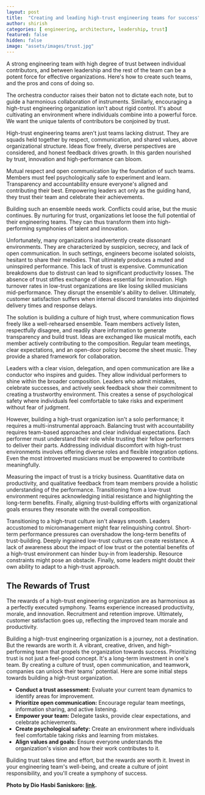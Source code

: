 ```yaml
---
layout: post
title:  "Creating and leading high-trust engineering teams for success"
author: shirish
categories: [ engineering, architecture, leadership, trust]
featured: false
hidden: false
image: "assets/images/trust.jpg"
---
```


A strong engineering team with high degree of trust between individual contributors, and between leadership and the rest of the team can be a potent force for effective organizations. Here's how to create such teams, and the pros and cons of doing so.

The orchestra conductor raises their baton not to dictate each note, but to guide a harmonious collaboration of instruments. Similarly, encouraging a high-trust engineering organization isn't about rigid control. It's about cultivating an environment where individuals combine into a powerful force. We want the unique talents of contributors be conjoined by trust.

High-trust engineering teams aren't just teams lacking distrust. They are squads held together by respect, communication, and shared values, above organizational structure. Ideas flow freely, diverse perspectives are considered, and honest feedback drives growth. In this garden nourished by trust, innovation and high-performance can bloom.

Mutual respect and open communication lay the foundation of such teams. Members must feel psychologically safe to experiment and learn. Transparency and accountability ensure everyone's aligned and contributing their best. Empowering leaders act only as the guiding hand, they trust their team and celebrate their achievements.

Building such an ensemble needs work. Conflicts could arise, but the music continues. By nurturing for trust, organizations let loose the full potential of their engineering teams. They can  thus transform them into high-performing symphonies of talent and innovation.

Unfortunately, many organizations inadvertently create dissonant environments. They are characterized by suspicion, secrecy, and lack of open communication. In such settings, engineers become isolated soloists, hesitant to share their melodies. That ultimately produces a muted and uninspired performance. This lack of trust is expensive. Communication breakdowns due to distrust can lead to significant productivity losses. The absence of trust stifles exchange of ideas essential for innovation. High turnover rates in low-trust organizations are like losing skilled musicians mid-performance. They disrupt the ensemble's ability to deliver. Ultimately, customer satisfaction suffers when internal discord translates into disjointed delivery times and response delays. 

The solution is building a culture of high trust, where communication flows freely like a well-rehearsed ensemble. Team members actively listen, respectfully disagree, and readily share information to generate transparency and build trust. Ideas are exchanged like musical motifs, each member actively contributing to the composition. Regular team meetings, clear expectations, and an open-door policy become the sheet music. They provide a shared framework for collaboration.

Leaders with a clear vision, delegation, and open communication are like a conductor who inspires and guides. They allow individual performers to shine within the broader composition. Leaders who admit mistakes, celebrate successes, and actively seek feedback show their commitment to creating a trustworthy environment. This creates a sense of psychological safety where individuals feel comfortable to take risks and experiment without fear of judgment.

However, building a high-trust organization isn't a solo performance; it requires a multi-instrumental approach. Balancing trust with accountability requires team-based approaches and clear individual expectations. Each performer must understand their role while trusting their fellow performers to deliver their parts. Addressing individual discomfort with high-trust environments involves offering diverse roles and flexible integration options. Even the most introverted musicians must be empowered to contribute meaningfully.

Measuring the impact of trust is a tricky business. Quantitative data on productivity, and qualitative feedback from team members provide a holistic understanding of the performance. Transitioning from a low-trust environment requires acknowledging initial resistance and highlighting the long-term benefits. Finally, aligning trust-building efforts with organizational goals ensures they resonate with the overall composition.

Transitioning to a high-trust culture isn't always smooth. Leaders accustomed to micromanagement might fear relinquishing control. Short-term performance pressures can overshadow the long-term benefits of trust-building. Deeply ingrained low-trust cultures can create resistance. A lack of awareness about the impact of low trust or the potential benefits of a high-trust environment can hinder buy-in from leadership. Resource constraints might pose an obstacle. Finally, some leaders might doubt their own ability to adapt to a high-trust approach.

## The Rewards of Trust

The rewards of a high-trust engineering organization are as harmonious as a perfectly executed symphony. Teams experience increased productivity, morale, and innovation. Recruitment and retention improve. Ultimately, customer satisfaction goes up, reflecting the improved team morale and productivity.

Building a high-trust engineering organization is a journey, not a destination. But the rewards are worth it. A vibrant, creative, driven, and high-performing team that propels the organization towards success. Prioritizing trust is not just a feel-good concept. It's a long-term investment in one's team. By creating a culture of trust, open communication, and teamwork, companies can unlock their teams' potential. Here are some initial steps towards building a high-trust organization.

* **Conduct a trust assessment:** Evaluate your current team dynamics to identify areas for improvement. 
* **Prioritize open communication:** Encourage regular team meetings, information sharing, and active listening.
* **Empower your team:** Delegate tasks, provide clear expectations, and celebrate achievements.
* **Create psychological safety:** Create an environment where individuals feel comfortable taking risks and learning from mistakes.
* **Align values and goals:** Ensure everyone understands the organization's vision and how their work contributes to it.

Building trust takes time and effort, but the rewards are worth it. Invest in your engineering team's well-being, and create a culture of joint responsibility, and you'll create a symphony of success.


__Photo by Dio Hasbi Saniskoro: [link](https://www.pexels.com/photo/people-doing-group-hand-cheer-3280130/).__